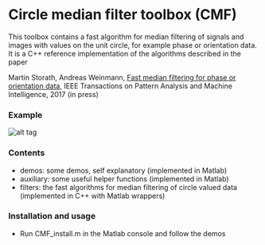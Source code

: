 # Circle median filter toolbox (CMF)
 
This toolbox contains a fast algorithm for median filtering of signals and images with values 
    on the unit circle, for example phase or orientation data.
It is a C++ reference implementation of the algorithms described in the paper

Martin Storath, Andreas Weinmann,
[Fast median filtering for phase or orientation data](https://hci.iwr.uni-heidelberg.de/sites/default/files/profiles/mstorath/files/storath2017fast.pdf), 
IEEE Transactions on Pattern Analysis and Machine Intelligence, 2017 (in press)

### Example

![alt tag](https://hci.iwr.uni-heidelberg.de/sites/default/files/publications/teaserimages/1908951751/mediancircularrevision_teaser_small.png)

### Contents
- demos:     some demos, self explanatory (implemented in Matlab)
- auxiliary: some useful helper functions (implemented in Matlab)
- filters:   the fast algorithms for median filtering of circle valued data 
(implemented in C++ with Matlab wrappers)

### Installation and usage

- Run CMF_install.m in the Matlab console and follow the demos 

